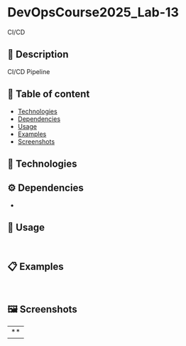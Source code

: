# DevOpsCourse2025_Lab-13
CI/CD

## 📜 Description
CI/CD Pipeline

## 📃 Table of content
- [Technologies](#-Technologies)
- [Dependencies](#-Dependencies)
- [Usage](#-Usage)
- [Examples](#-Examples)
- [Screenshots](#-Screenshots)

## 🔧 Technologies

## ⚙  Dependencies
- 

## 🚀 Usage
```  ```

## 📋 Examples
```  ```

## 🖼 Screenshots
<div align="center">

| | 
|:-:|
| ** |

</div>
